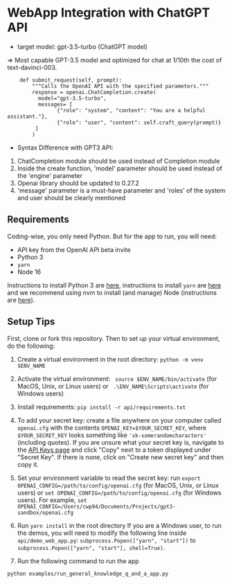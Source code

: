 # WebApp Integration with ChatGPT API

- target model: gpt-3.5-turbo (ChatGPT model)

=> Most capable GPT-3.5 model and optimized for chat at 1/10th the cost of text-davinci-003.

```
    def submit_request(self, prompt):
        """Calls the OpenAI API with the specified parameters."""
        response = openai.ChatCompletion.create(
          model="gpt-3.5-turbo",
          messages= [
                {"role": "system", "content": "You are a helpful assistant."},
                {"role": "user", "content": self.craft_query(prompt)}
         ]
        )
```

* Syntax Difference with GPT3 API:
1. ChatCompletion module should be used instead of Completion module
2. Inside the create function, 'model' parameter should be used instead of the 'engine' parameter
3. Openai library should be updated to 0.27.2
4. 'message' parameter is a must-have parameter and 'roles' of the system and user should be clearly mentioned

## Requirements

Coding-wise, you only need Python. But for the app to run, you will need:

* API key from the OpenAI API beta invite
* Python 3
* `yarn`
* Node 16

Instructions to install Python 3 are [here](https://realpython.com/installing-python/), instructions to install `yarn` are [here](https://classic.yarnpkg.com/en/docs/install/#mac-stable) and we recommend using nvm to install (and manage) Node (instructions are [here](https://github.com/nvm-sh/nvm)).

## Setup Tips

First, clone or fork this repository. Then to set up your virtual environment, do the following:

1. Create a virtual environment in the root directory: `python -m venv $ENV_NAME`

2. Activate the virtual environment: ` source $ENV_NAME/bin/activate` (for MacOS, Unix, or Linux users) or ` .\ENV_NAME\Scripts\activate` (for Windows users)

3. Install requirements: `pip install -r api/requirements.txt`

4. To add your secret key: create a file anywhere on your computer called `openai.cfg` with the contents `OPENAI_KEY=$YOUR_SECRET_KEY`, where `$YOUR_SECRET_KEY` looks something like `'sk-somerandomcharacters'` (including quotes). If you are unsure what your secret key is, navigate to the [API Keys page](https://beta.openai.com/account/api-keys) and click "Copy" next to a token displayed under "Secret Key". If there is none, click on "Create new secret key" and then copy it.

5. Set your environment variable to read the secret key: run `export OPENAI_CONFIG=/path/to/config/openai.cfg` (for MacOS, Unix, or Linux users) or `set OPENAI_CONFIG=/path/to/config/openai.cfg` (for Windows users). For example, `set OPENAI_CONFIG=/Users/cwp94/Documents/Projects/gpt3-sandbox/openai.cfg`

6. Run `yarn install` in the root directory
If you are a Windows user, to run the demos, you will need to modify the following line inside `api/demo_web_app.py`:
`subprocess.Popen(["yarn", "start"])` to `subprocess.Popen(["yarn", "start"], shell=True)`.

7. Run the following command to run the app
```
python examples/run_general_knowledge_q_and_a_app.py
```




